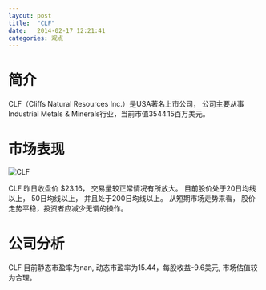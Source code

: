 ```yaml
---
layout: post
title:  "CLF"
date:   2014-02-17 12:21:41
categories: 观点
---
```


# 简介
CLF（Cliffs Natural Resources Inc.）是USA著名上市公司，
公司主要从事Industrial Metals & Minerals行业，当前市值3544.15百万美元。

# 市场表现

![CLF](http://finviz.com/chart.ashx?t=CLF&ty=c&ta=1&p=d&s=l)

CLF 昨日收盘价 $23.16，
交易量较正常情况有所放大。
目前股价处于20日均线以上，
50日均线以上，
并且处于200日均线以上。
从短期市场走势来看，
股价走势平稳，投资者应减少无谓的操作。

# 公司分析
CLF 目前静态市盈率为nan, 动态市盈率为15.44，每股收益-9.6美元,
市场估值较为合理。
